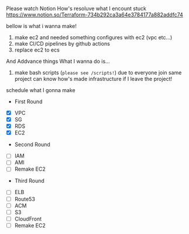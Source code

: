Please watch Notion How's resoluve what I encount stuck
https://www.notion.so/Terraform-734b292ca3a64e3784177a882addfc74

bellow is what i wanna make!

1. make ec2 and needed something configures with ec2 (vpc etc...)
2. make CI/CD pipelines by github actions
3. replace ec2 to ecs

And Addvance things What I wanna do is...

1. make bash scripts (`please see /scripts!`) due to everyone join same project can know how's made infrastructure if I leave the project!

schedule what I gonna make

- First Round
- [x] VPC
- [x] SG
- [x] RDS
- [x] EC2

- Second Round
- [ ] IAM
- [ ] AMI
- [ ] Remake EC2

- Third Round
- [ ] ELB
- [ ] Route53
- [ ] ACM
- [ ] S3
- [ ] CloudFront
- [ ] Remake EC2
